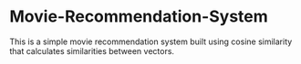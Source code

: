 ﻿# Movie-Recommendation-System
This is a simple movie recommendation system built using cosine similarity that calculates similarities between vectors.

